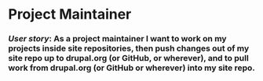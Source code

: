 Project Maintainer
==================

### _User story_: As a project maintainer I want to work on my projects inside site repositories, then push changes out of my site repo up to drupal.org (or GitHub, or wherever), and to pull work from drupal.org (or GitHub or wherever) into my site repo.
